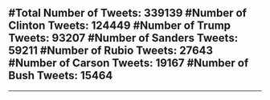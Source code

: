 #Total Number of Tweets: 339139 
#Number of Clinton Tweets: 124449
#Number of Trump Tweets: 93207
#Number of Sanders Tweets: 59211
#Number of Rubio Tweets: 27643
#Number of Carson Tweets: 19167
#Number of Bush Tweets: 15464
---
---
